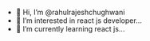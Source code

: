 - 👋 Hi, I’m @rahulrajeshchughwani
- 👀 I’m interested in react js developer...
- 🌱 I’m currently learning react js...


<!---
rahulrajeshchughwani/rahulrajeshchughwani is a ✨ special ✨ repository because its `README.md` (this file) appears on your GitHub profile.
You can click the Preview link to take a look at your changes.
--->
